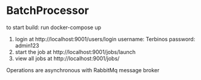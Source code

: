 # BatchProcessor
to start build: run docker-compose up
1. login at http://localhost:9001/users/login 
    username: Terbinos
    password: admin123
2. start the job at http://localhost:9001/jobs/launch
3. view all jobs at http://localhost:9001/jobs/

Operations are asynchronous with RabbitMq message broker